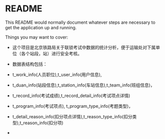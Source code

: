 # README

This README would normally document whatever steps are necessary to get the
application up and running.

Things you may want to cover:

* 这个项目是北京铁路局关于联锁考试中数据的统计分析，便于运输处对下属单位（各个站段，站）进行安全考核。

* 数据表结构包括：
* t_work_info(人员职位),t_user_info(用户信息),
* t_duan_info(站段信息),t_station_info(车站信息),t_team_info(班组信息)，
* t_record_info(考试成绩),t_record_detail_info(考试项点详情)
* t_program_info(考试项点), t_program_type_info(考题类型)，
* t_detail_reason_info(扣分项点详情),t_reason_type_info(扣分类型),t_reason_info(扣分项)

* 
